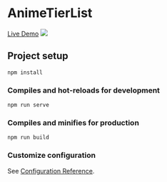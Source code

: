 # AnimeTierList
<a href='https://anitier.com'>Live Demo</a>
<img src='https://i.ibb.co/fqq9Dpc/Screen-Shot-2021-02-18-at-1-06-59-AM.png'>

## Project setup
```
npm install
```

### Compiles and hot-reloads for development
```
npm run serve
```

### Compiles and minifies for production
```
npm run build
```

### Customize configuration
See [Configuration Reference](https://cli.vuejs.org/config/).
